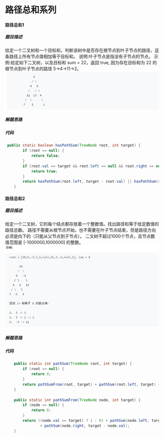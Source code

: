 路径总和系列
====
#### 路径总和1


##### 题目描述   
给定一个二叉树和一个目标和，判断该树中是否存在根节点到叶子节点的路径，这条路径上所有节点值相加等于目标和。
说明:叶子节点是指没有子节点的节点。
示例:给定如下二叉树，以及目标和 sum = 22，返回 true, 因为存在目标和为 22 的根节点到叶子节点的路径 5->4->11->2。
![路径总和](./pic/路径总和.png)

##### 解题思路


##### 代码
```java
 public static boolean hasPathSum(TreeNode root, int target) {
        if (root == null) {
            return false;
        }
        if (root.val == target && root.left == null && root.right == null) {
            return true;
        }
        return hasPathSum(root.left, target - root.val) || hasPathSum(root.right, target - root.val);
    }
```

#### 路径总和2


##### 题目描述   
给定一个二叉树，它的每个结点都存放着一个整数值。找出路径和等于给定数值的路径总数。
路径不需要从根节点开始，也不需要在叶子节点结束，但是路径方向必须是向下的（只能从父节点到子节点）。
二叉树不超过1000个节点，且节点数值范围是 [-1000000,1000000] 的整数。
![路径总和2](./pic/路径总和2.png)

##### 解题思路


##### 代码
```java
    public static int pathSum(TreeNode root, int target) {
        if (root == null) {
            return 0;
        }
        return pathSumFrom(root, target) + pathSum(root.left, target) + pathSum(root.right, target);
    }

    public static int pathSumFrom(TreeNode node, int target) {
        if (node == null) {
            return 0;
        }
        return ((node.val == target) ? 1 : 0) + pathSum(node.left, target - node.val)
                + pathSum(node.right, target - node.val);
    }
```